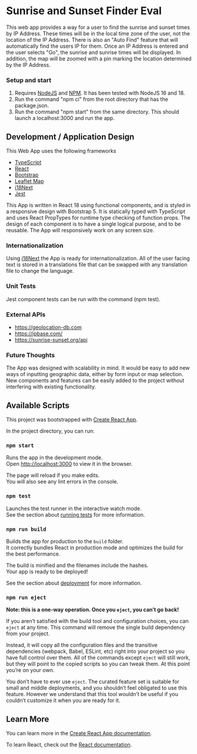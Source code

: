 # Sunrise and Sunset Finder Eval

This web app provides a way for a user to find the sunrise and sunset times by IP Address.  These times will be in the local time zone of the user, not the location of the IP Address.  There is also an "Auto Find" feature that will automatically find the users IP for them.  Once an IP Address is entered and the user selects "Go", the sunrise and sunrise times will be displayed.  In addition, the map will be zoomed with a pin marking the location determined by the IP Address.

### Setup and start ###
1. Requires [NodeJS](https://nodejs.org/en/) and [NPM](https://www.npmjs.com/).  It has been tested with NodeJS 16 and 18.
2. Run the command "npm ci" from the root directory that has the package.json.
3. Run the command "npm start" from the same directory.  This should launch a localhost:3000 and run the app.

## Development / Application Design

This Web App uses the following frameworks
- [TypeScript](https://www.typescriptlang.org/)
- [React](https://reactjs.org/)
- [Bootstrap](https://getbootstrap.com/)
- [Leaflet Map](https://leafletjs.com/)
- [i18Next](https://www.i18next.com/)
- [Jest](https://jestjs.io/)

This App is written in React 18 using functional components, and is styled in a responsive design with Bootstrap 5.  It is statically typed with TypeScript and uses React PropTypes for runtime type checking of function props.  The design of each component is to have a single logical purpose, and to be reusable.  The App will responsively work on any screen size.

### Internationalization

Using [i18Next](https://www.i18next.com/) the App is ready for internationalization.  All of the user facing text is stored in a translations file that can be swapped with any translation file to change the language.

### Unit Tests

Jest component tests can be run with the command (npm test).

### External APIs

* https://geolocation-db.com
* https://ipbase.com/
* https://sunrise-sunset.org/api

### Future Thoughts

The App was designed with scalability in mind.  It would be easy to add new ways of inputting geographic data, either by form input or map selection.  New components and features can be easily added to the project without interfering with existing functionality.

## Available Scripts

This project was bootstrapped with [Create React App](https://github.com/facebook/create-react-app).

In the project directory, you can run:

### `npm start`

Runs the app in the development mode.\
Open [http://localhost:3000](http://localhost:3000) to view it in the browser.

The page will reload if you make edits.\
You will also see any lint errors in the console.

### `npm test`

Launches the test runner in the interactive watch mode.\
See the section about [running tests](https://facebook.github.io/create-react-app/docs/running-tests) for more information.

### `npm run build`

Builds the app for production to the `build` folder.\
It correctly bundles React in production mode and optimizes the build for the best performance.

The build is minified and the filenames include the hashes.\
Your app is ready to be deployed!

See the section about [deployment](https://facebook.github.io/create-react-app/docs/deployment) for more information.

### `npm run eject`

**Note: this is a one-way operation. Once you `eject`, you can’t go back!**

If you aren’t satisfied with the build tool and configuration choices, you can `eject` at any time. This command will remove the single build dependency from your project.

Instead, it will copy all the configuration files and the transitive dependencies (webpack, Babel, ESLint, etc) right into your project so you have full control over them. All of the commands except `eject` will still work, but they will point to the copied scripts so you can tweak them. At this point you’re on your own.

You don’t have to ever use `eject`. The curated feature set is suitable for small and middle deployments, and you shouldn’t feel obligated to use this feature. However we understand that this tool wouldn’t be useful if you couldn’t customize it when you are ready for it.

## Learn More

You can learn more in the [Create React App documentation](https://facebook.github.io/create-react-app/docs/getting-started).

To learn React, check out the [React documentation](https://reactjs.org/).
